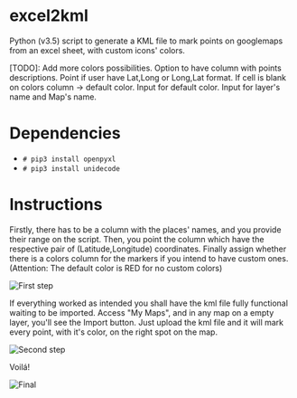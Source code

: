 # excel2kml
Python (v3.5) script to generate a KML file to mark points on googlemaps from an excel sheet, with custom icons' colors.

[TODO]: Add more colors possibilities. Option to have column with points descriptions. Point if user have Lat,Long or Long,Lat format.
If cell is blank on colors column -> default color. Input for default color. Input for layer's name and Map's name.

# Dependencies
* `# pip3 install openpyxl`
* `# pip3 install unidecode`

# Instructions
Firstly, there has to be a column with the places' names, and you provide their range on the script.
Then, you point the column which have the respective pair of (Latitude,Longitude) coordinates. Finally assign whether there is a
colors column for the markers if you intend to have custom ones. (Attention: The default color is RED for no custom colors)


![First step](https://i.gyazo.com/00b779e0d4e41fe8c5fe5e158cdf0e57.png)

If everything worked as intended you shall have the kml file fully functional waiting to be imported. Access "My Maps", and in any map
on a empty layer, you'll see the Import button. Just upload the kml file and it will mark every point, with it's color, on the right spot
on the map.


![Second step](https://i.gyazo.com/501771cab28420cea55d6421388af6d3.png)

Voilá!


![Final](https://i.gyazo.com/d604070a5af369a63f94a4b5a56bfb4c.png)
